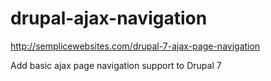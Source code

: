 drupal-ajax-navigation
======================

<http://semplicewebsites.com/drupal-7-ajax-page-navigation>

Add basic ajax page navigation support to Drupal 7
